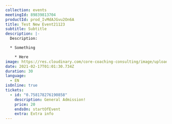```yaml
---
collection: events
meetingId: 89839813704
productId: prod_IvMdAJGvu2On6A
title: Test New Event21123
subtitle: Subtitle
description: |-
  Description:

  * Something

    * Here
image: https://res.cloudinary.com/core-coaching-consulting/image/upload/v1600804098/ariel-pilotto-a-l0rMCZh2o-unsplash_h5qyvr.jpg
date: 2021-02-17T01:01:30.734Z
duration: 30
language:
  - EN
isOnline: true
tickets:
  - id: "0.758178276190858"
    description: General Admission!
    price: 20
    endsOn: startOfEvent
    extra: Extra info
---
```

